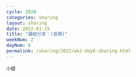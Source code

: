 ```yaml
---
cycle: 2020
categories: sharing
layout: sharing
date: 2022-01-15
title: "讀經分享：(音頻)"
weekNum: 2
dayNum: 6
permalink: /sharing/2022/wk2-day6-sharing.html
---
```


[](https://eccseattle.github.io/media/sharing/2022/wk002/2022-01-15-bin.m4a)

`小錢`
